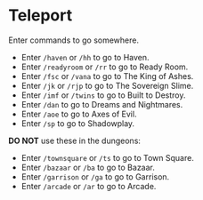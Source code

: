 # Teleport

Enter commands to go somewhere.

- Enter `/haven` or `/hh` to go to Haven.
- Enter `/readyroom` or `/rr` to go to Ready Room.
- Enter `/fsc` or `/vana` to go to The King of Ashes.
- Enter `/jk` or `/rjp` to go to The Sovereign Slime.
- Enter `/imf` or `/twins` to go to Built to Destroy.
- Enter `/dan` to go to Dreams and Nightmares.
- Enter `/aoe` to go to Axes of Evil.
- Enter `/sp` to go to Shadowplay.

**DO NOT** use these in the dungeons:

- Enter `/townsquare` or `/ts` to go to Town Square.
- Enter `/bazaar` or `/ba` to go to Bazaar.
- Enter `/garrison` or `/ga` to go to Garrison.
- Enter `/arcade` or `/ar` to go to Arcade.